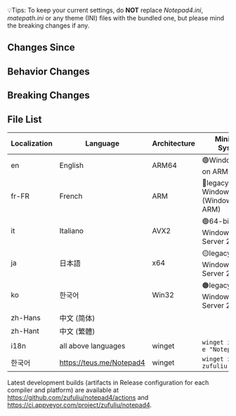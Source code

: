 💡Tips: To keep your current settings, do **NOT** replace *Notepad4.ini*, *matepath.ini* or any theme (INI) files with the bundled one, but please mind the breaking changes if any.

## Changes Since

## Behavior Changes

## Breaking Changes

## File List
| Localization | Language | Architecture | Minimum System |
|--|--|--|--|
| en | English | ARM64 | 🟢Windows 10 on ARM |
| fr-FR | French | ARM | 🔴legacy Windows RT (Windows 8 on ARM) |
| it | Italiano | AVX2 | 🟢64-bit Windows 7, Server 2008 R2 |
| ja | 日本語 | x64 | 🟡legacy 64-bit Windows Vista, Server 2008 |
| ko | 한국어 | Win32 | 🟠legacy Windows XP, Server 2003 |
| zh-Hans | 中文 (简体) |
| zh-Hant | 中文 (繁體) |
| i18n | all above languages | winget | `winget install -e "Notepad4"` |
| 한국어 | https://teus.me/Notepad4 | winget | `winget install zufuliu.notepad4` |

Latest development builds (artifacts in Release configuration for each compiler and platform) are available at https://github.com/zufuliu/notepad4/actions and https://ci.appveyor.com/project/zufuliu/notepad4.
